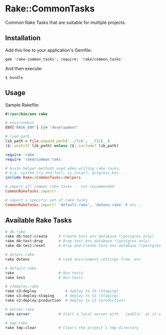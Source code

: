# Rake::CommonTasks

Common Rake Tasks that are suitable for multiple projects.

## Installation

Add this line to your application's Gemfile:

    gem 'rake-common_tasks', require: 'rake/common_tasks'

And then execute:

    $ bundle

## Usage

Sample Rakefile:

````rake
#!/usr/bin/env rake

# environment
ENV['RACK_ENV'] ||= 'development'

# load path
lib_path = File.expand_path('../lib', __FILE__)
($:.unshift lib_path) unless ($:.include? lib_path)

require 'rake'
require 'rake/common_taks'

# mixin helper methods used when writing rake tasks,
# e.g. system_try_and_fail, is_local?, progress_bar...
include Rake::CommonTasks::Helpers

# import all common rake tasks -- not recommended
CommonRakeTasks.import!

# import a specific set of rake tasks
CommonRakeTasks.import! 'default.rake', 'dotenv.rake' # etc...
````

## Available Rake Tasks

````bash
# db.rake
rake db:test:create     # Create test env database *(postgres only)
rake db:test:drop       # Drop test env database *(postgres only)
rake db:test:reset      # Drop and Create test env database *(postgres only)

# dotenv.rake
rake dotenv             # Load environment settings from .env

# default.rake
rake                    # Run tests
rake test               # Run tests

# s3deploy.rake
rake s3:deploy             # deploy to S3 (Staging)
rake s3:deploy:staging     # deploy to S3 (Staging)
rake s3:deploy:production  # deploy to S3 (production)

# server.rake
rake server             # Start a local server with `./public' as it's root

# tmp.rake
rake tmp:clear          # Clears the project's tmp directory
````
